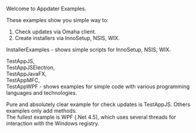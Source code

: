 Welcome to Appdater Examples.  

These examples show you simple way to:  
1) Check updates via Omaha client.  
2) Create installers via InnoSetup, NSIS, WIX.

InstallerExamples - shows simple scripts for InnoSetup, NSIS, WIX.

TestAppJS,  
TestAppJSElectron,  
TestAppJavaFX,  
TestAppMFC,  
TestAppWPF - shows examples for simple code with various programming languages and technologies.

Pure and absolutely clear example for check updates is TestAppJS. Others examples only add methods.  
The fullest example is WPF (.Net 4.5), which uses several threads for interaction with the Windows registry.

